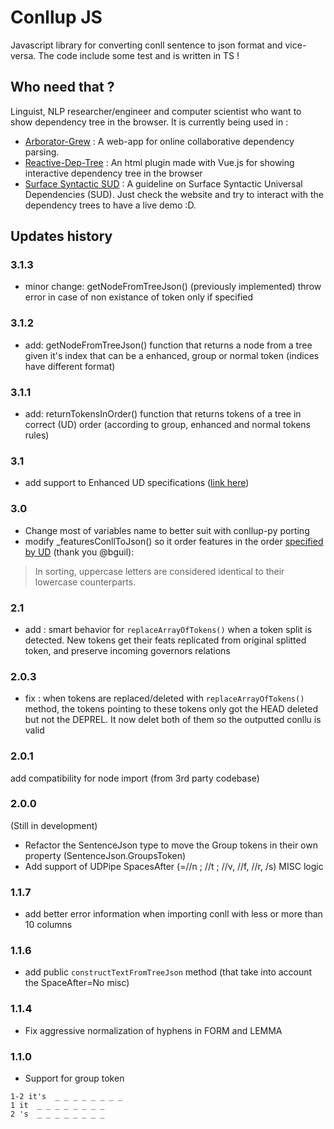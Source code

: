# Conllup JS
Javascript library for converting conll sentence to json format and vice-versa. The code include some test and is written in TS !

## Who need that ?
Linguist, NLP researcher/engineer and computer scientist who want to show dependency tree in the browser. 
It is currently being used in :
- [Arborator-Grew](https://arboratorgrew.elizia.net/#/) : A web-app for online collaborative dependency parsing.
- [Reactive-Dep-Tree](https://github.com/kirianguiller/reactive-dep-tree) : An html plugin made with Vue.js for showing interactive dependency tree in the browser
- [Surface Syntactic SUD](https://surfacesyntacticud.github.io) : A guideline on Surface Syntactic Universal Dependencies (SUD). Just check the website and try to interact with the dependency trees to have a live demo :D.

## Updates history
### 3.1.3
- minor change: getNodeFromTreeJson() (previously implemented) throw error in case of non existance of token only if specified 
### 3.1.2
- add: getNodeFromTreeJson() function that returns a node from a tree given it's index that can be a enhanced, group or normal token (indices have different format)
### 3.1.1
- add: returnTokensInOrder() function that returns tokens of a tree in correct (UD) order (according to group, enhanced and normal tokens rules)
### 3.1
- add support to Enhanced UD specifications ([link here](https://universaldependencies.org/u/overview/enhanced-syntax.html#ellipsis))
### 3.0
- Change most of variables name to better suit with conllup-py porting 
- modify _featuresConllToJson() so it order features in the order [specified by UD](https://universaldependencies.org/format.html) (thank you @bguil): 
> In sorting, uppercase letters are considered identical to their lowercase counterparts.
### 2.1
- add : smart behavior for `replaceArrayOfTokens()` when a token split is detected. New tokens get their feats replicated from original splitted token, and preserve incoming governors relations
### 2.0.3
- fix : when tokens are replaced/deleted with `replaceArrayOfTokens()` method, the tokens pointing to these tokens only got the HEAD deleted but not the DEPREL. It now delet both of them so the outputted conllu is valid
### 2.0.1 
add compatibility for node import (from 3rd party codebase)
### 2.0.0
(Still in development)
- Refactor the SentenceJson type to move the Group tokens in their own property (SentenceJson.GroupsToken)
- Add support of UDPipe SpacesAfter (=//n ; //t ; //v, //f, //r, /s) MISC logic

### 1.1.7
- add better error information when importing conll with less or more than 10 columns

### 1.1.6
- add public `constructTextFromTreeJson` method (that take into account the SpaceAfter=No misc)
### 1.1.4
- Fix aggressive normalization of hyphens in FORM and LEMMA


### 1.1.0
- Support for group token
```tsv
1-2 it's  _ _ _ _ _ _ _ _
1 it  _ _ _ _ _ _ _ _
2 's  _ _ _ _ _ _ _ _
```